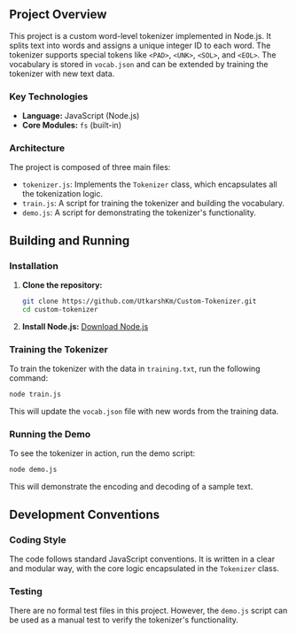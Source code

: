 ## Project Overview

This project is a custom word-level tokenizer implemented in Node.js. It splits text into words and assigns a unique integer ID to each word. The tokenizer supports special tokens like `<PAD>`, `<UNK>`, `<SOL>`, and `<EOL>`. The vocabulary is stored in `vocab.json` and can be extended by training the tokenizer with new text data.

### Key Technologies

*   **Language:** JavaScript (Node.js)
*   **Core Modules:** `fs` (built-in)

### Architecture

The project is composed of three main files:

*   `tokenizer.js`: Implements the `Tokenizer` class, which encapsulates all the tokenization logic.
*   `train.js`: A script for training the tokenizer and building the vocabulary.
*   `demo.js`: A script for demonstrating the tokenizer's functionality.

## Building and Running

### Installation

1.  **Clone the repository:**
    ```bash
    git clone https://github.com/UtkarshKm/Custom-Tokenizer.git
    cd custom-tokenizer
    ```
2.  **Install Node.js:**
    [Download Node.js](https://nodejs.org/)

### Training the Tokenizer

To train the tokenizer with the data in `training.txt`, run the following command:

```bash
node train.js
```

This will update the `vocab.json` file with new words from the training data.

### Running the Demo

To see the tokenizer in action, run the demo script:

```bash
node demo.js
```

This will demonstrate the encoding and decoding of a sample text.

## Development Conventions

### Coding Style

The code follows standard JavaScript conventions. It is written in a clear and modular way, with the core logic encapsulated in the `Tokenizer` class.

### Testing

There are no formal test files in this project. However, the `demo.js` script can be used as a manual test to verify the tokenizer's functionality.


